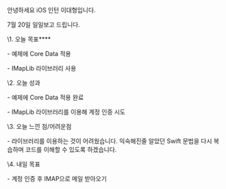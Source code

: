 안녕하세요 iOS 인턴 이대형입니다.

7월 20일 일일보고 드립니다.



\1. 오늘 목표****

\- 예제에 Core Data 적용

\- IMapLib 라이브러리 사용



\2. 오늘 성과

\- 예제에 Core Data 적용 완료

\- IMapLib 라이브러리를 이용해 계정 인증 시도



\3. 오늘 느낀 점/어려운점

\- 라이브러리를 이용하는 것이 어려웠습니다. 익숙해진줄 알았던 Swift 문법을 다시 복습하며 코드를 이해할 수 있도록 하겠습니다.



\4. 내일 목표

 \- 계정 인증 후 IMAP으로 메일 받아오기